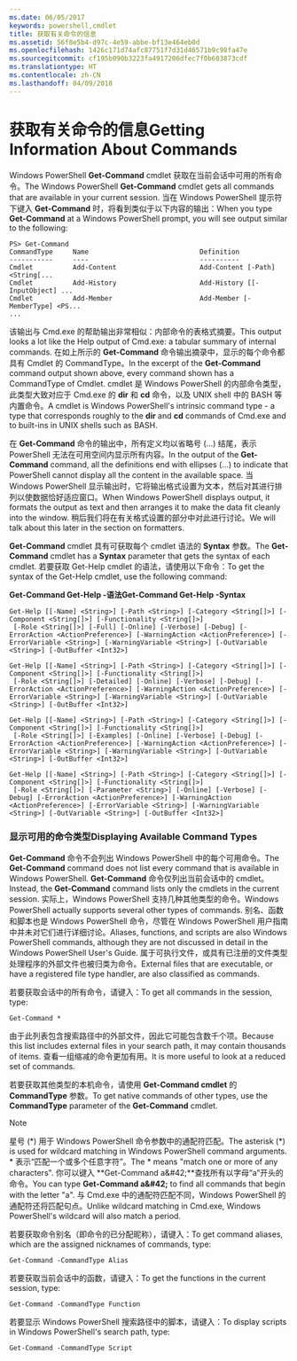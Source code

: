 ```yaml
---
ms.date: 06/05/2017
keywords: powershell,cmdlet
title: 获取有关命令的信息
ms.assetid: 56f8e5b4-d97c-4e59-abbe-bf13e464eb0d
ms.openlocfilehash: 1426c171d74afc87751f7d31d46571b9c98fa47e
ms.sourcegitcommit: cf195b090b3223fa4917206dfec7f0b603873cdf
ms.translationtype: HT
ms.contentlocale: zh-CN
ms.lasthandoff: 04/09/2018
---
```

# <a name="getting-information-about-commands"></a><span data-ttu-id="32e9d-103">获取有关命令的信息</span><span class="sxs-lookup"><span data-stu-id="32e9d-103">Getting Information About Commands</span></span>
<span data-ttu-id="32e9d-104">Windows PowerShell **Get-Command** cmdlet 获取在当前会话中可用的所有命令。</span><span class="sxs-lookup"><span data-stu-id="32e9d-104">The Windows PowerShell **Get-Command** cmdlet gets all commands that are available in your current session.</span></span> <span data-ttu-id="32e9d-105">当在 Windows PowerShell 提示符下键入 **Get-Command** 时，将看到类似于以下内容的输出：</span><span class="sxs-lookup"><span data-stu-id="32e9d-105">When you type **Get-Command** at a Windows PowerShell prompt, you will see output similar to the following:</span></span>

```
PS> Get-Command
CommandType     Name                            Definition
-----------     ----                            ----------
Cmdlet          Add-Content                     Add-Content [-Path] <String[...
Cmdlet          Add-History                     Add-History [[-InputObject] ...
Cmdlet          Add-Member                      Add-Member [-MemberType] <PS...
...
```

<span data-ttu-id="32e9d-106">该输出与 Cmd.exe 的帮助输出非常相似：内部命令的表格式摘要。</span><span class="sxs-lookup"><span data-stu-id="32e9d-106">This output looks a lot like the Help output of Cmd.exe: a tabular summary of internal commands.</span></span> <span data-ttu-id="32e9d-107">在如上所示的 **Get-Command** 命令输出摘录中，显示的每个命令都具有 Cmdlet 的 CommandType。</span><span class="sxs-lookup"><span data-stu-id="32e9d-107">In the excerpt of the **Get-Command** command output shown above, every command shown has a CommandType of Cmdlet.</span></span> <span data-ttu-id="32e9d-108">cmdlet 是 Windows PowerShell 的内部命令类型，此类型大致对应于 Cmd.exe 的 **dir** 和 **cd** 命令，以及 UNIX shell 中的 BASH 等内置命令。</span><span class="sxs-lookup"><span data-stu-id="32e9d-108">A cmdlet is Windows PowerShell's intrinsic command type - a type that corresponds roughly to the **dir** and **cd** commands of Cmd.exe and to built-ins in UNIX shells such as BASH.</span></span>

<span data-ttu-id="32e9d-109">在 **Get-Command** 命令的输出中，所有定义均以省略号 (...) 结尾，表示 PowerShell 无法在可用空间内显示所有内容。</span><span class="sxs-lookup"><span data-stu-id="32e9d-109">In the output of the **Get-Command** command, all the definitions end with ellipses (...) to indicate that PowerShell cannot display all the content in the available space.</span></span> <span data-ttu-id="32e9d-110">当 Windows PowerShell 显示输出时，它将输出格式设置为文本，然后对其进行排列以使数据恰好适应窗口。</span><span class="sxs-lookup"><span data-stu-id="32e9d-110">When Windows PowerShell displays output, it formats the output as text and then arranges it to make the data fit cleanly into the window.</span></span> <span data-ttu-id="32e9d-111">稍后我们将在有关格式设置的部分中对此进行讨论。</span><span class="sxs-lookup"><span data-stu-id="32e9d-111">We will talk about this later in the section on formatters.</span></span>

<span data-ttu-id="32e9d-112">**Get-Command** cmdlet 具有可获取每个 cmdlet 语法的 **Syntax** 参数。</span><span class="sxs-lookup"><span data-stu-id="32e9d-112">The **Get-Command** cmdlet has a **Syntax** parameter that gets the syntax of each cmdlet.</span></span> <span data-ttu-id="32e9d-113">若要获取 Get-Help cmdlet 的语法，请使用以下命令：</span><span class="sxs-lookup"><span data-stu-id="32e9d-113">To get the syntax of the Get-Help cmdlet, use the following command:</span></span>

<span data-ttu-id="32e9d-114">**Get-Command Get-Help -语法**</span><span class="sxs-lookup"><span data-stu-id="32e9d-114">**Get-Command Get-Help -Syntax**</span></span>

```
Get-Help [[-Name] <String>] [-Path <String>] [-Category <String[]>] [-Component <String[]>] [-Functionality <String[]>]
 [-Role <String[]>] [-Full] [-Online] [-Verbose] [-Debug] [-ErrorAction <ActionPreference>] [-WarningAction <ActionPreference>] [-ErrorVariable <String>] [-WarningVariable <String>] [-OutVariable <String>] [-OutBuffer <Int32>]

Get-Help [[-Name] <String>] [-Path <String>] [-Category <String[]>] [-Component <String[]>] [-Functionality <String[]>]
 [-Role <String[]>] [-Detailed] [-Online] [-Verbose] [-Debug] [-ErrorAction <ActionPreference>] [-WarningAction <ActionPreference>] [-ErrorVariable <String>] [-WarningVariable <String>] [-OutVariable <String>] [-OutBuffer <Int32>]

Get-Help [[-Name] <String>] [-Path <String>] [-Category <String[]>] [-Component <String[]>] [-Functionality <String[]>]
 [-Role <String[]>] [-Examples] [-Online] [-Verbose] [-Debug] [-ErrorAction <ActionPreference>] [-WarningAction <ActionPreference>] [-ErrorVariable <String>] [-WarningVariable <String>] [-OutVariable <String>] [-OutBuffer <Int32>]

Get-Help [[-Name] <String>] [-Path <String>] [-Category <String[]>] [-Component <String[]>] [-Functionality <String[]>]
 [-Role <String[]>] [-Parameter <String>] [-Online] [-Verbose] [-Debug] [-ErrorAction <ActionPreference>] [-WarningAction <ActionPreference>] [-ErrorVariable <String>] [-WarningVariable <String>] [-OutVariable <String>] [-OutBuffer <Int32>]
```

### <a name="displaying-available-command-types"></a><span data-ttu-id="32e9d-115">显示可用的命令类型</span><span class="sxs-lookup"><span data-stu-id="32e9d-115">Displaying Available Command Types</span></span>
<span data-ttu-id="32e9d-116">**Get-Command** 命令不会列出 Windows PowerShell 中的每个可用命令。</span><span class="sxs-lookup"><span data-stu-id="32e9d-116">The **Get-Command** command does not list every command that is available in Windows PowerShell.</span></span> <span data-ttu-id="32e9d-117">**Get-Command** 命令仅列出当前会话中的 cmdlet。</span><span class="sxs-lookup"><span data-stu-id="32e9d-117">Instead, the **Get-Command** command lists only the cmdlets in the current session.</span></span> <span data-ttu-id="32e9d-118">实际上，Windows PowerShell 支持几种其他类型的命令。</span><span class="sxs-lookup"><span data-stu-id="32e9d-118">Windows PowerShell actually supports several other types of commands.</span></span> <span data-ttu-id="32e9d-119">别名、函数和脚本也是 Windows PowerShell 命令，尽管在 Windows PowerShell 用户指南中并未对它们进行详细讨论。</span><span class="sxs-lookup"><span data-stu-id="32e9d-119">Aliases, functions, and scripts are also Windows PowerShell commands, although they are not discussed in detail in the Windows PowerShell User's Guide.</span></span> <span data-ttu-id="32e9d-120">属于可执行文件，或具有已注册的文件类型处理程序的外部文件也被归类为命令。</span><span class="sxs-lookup"><span data-stu-id="32e9d-120">External files that are executable, or have a registered file type handler, are also classified as commands.</span></span>

<span data-ttu-id="32e9d-121">若要获取会话中的所有命令，请键入：</span><span class="sxs-lookup"><span data-stu-id="32e9d-121">To get all commands in the session, type:</span></span>

```
Get-Command *
```

<span data-ttu-id="32e9d-122">由于此列表包含搜索路径中的外部文件，因此它可能包含数千个项。</span><span class="sxs-lookup"><span data-stu-id="32e9d-122">Because this list includes external files in your search path, it may contain thousands of items.</span></span> <span data-ttu-id="32e9d-123">查看一组缩减的命令更加有用。</span><span class="sxs-lookup"><span data-stu-id="32e9d-123">It is more useful to look at a reduced set of commands.</span></span>

<span data-ttu-id="32e9d-124">若要获取其他类型的本机命令，请使用 **Get-Command cmdlet** 的 **CommandType** 参数。</span><span class="sxs-lookup"><span data-stu-id="32e9d-124">To get native commands of other types, use the **CommandType** parameter of the **Get-Command** cmdlet.</span></span>

> [!NOTE]
> <span data-ttu-id="32e9d-125">星号 (\*) 用于 Windows PowerShell 命令参数中的通配符匹配。</span><span class="sxs-lookup"><span data-stu-id="32e9d-125">The asterisk (\*) is used for wildcard matching in Windows PowerShell command arguments.</span></span> <span data-ttu-id="32e9d-126">\* 表示“匹配一个或多个任意字符”。</span><span class="sxs-lookup"><span data-stu-id="32e9d-126">The \* means "match one or more of any characters".</span></span> <span data-ttu-id="32e9d-127">你可以键入 **Get-Command a\&#42;**查找所有以字母“a”开头的命令。</span><span class="sxs-lookup"><span data-stu-id="32e9d-127">You can type **Get-Command a\&#42;** to find all commands that begin with the letter "a".</span></span> <span data-ttu-id="32e9d-128">与 Cmd.exe 中的通配符匹配不同，Windows PowerShell 的通配符还将匹配句点。</span><span class="sxs-lookup"><span data-stu-id="32e9d-128">Unlike wildcard matching in Cmd.exe, Windows PowerShell's wildcard will also match a period.</span></span>

<span data-ttu-id="32e9d-129">若要获取命令别名（即命令的已分配昵称），请键入：</span><span class="sxs-lookup"><span data-stu-id="32e9d-129">To get command aliases, which are the assigned nicknames of commands, type:</span></span>

```
Get-Command -CommandType Alias
```

<span data-ttu-id="32e9d-130">若要获取当前会话中的函数，请键入：</span><span class="sxs-lookup"><span data-stu-id="32e9d-130">To get the functions in the current session, type:</span></span>

```
Get-Command -CommandType Function
```

<span data-ttu-id="32e9d-131">若要显示 Windows PowerShell 搜索路径中的脚本，请键入：</span><span class="sxs-lookup"><span data-stu-id="32e9d-131">To display scripts in Windows PowerShell's search path, type:</span></span>

```
Get-Command -CommandType Script
```